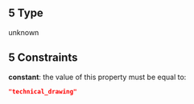 ## 5 Type

unknown

## 5 Constraints

**constant**: the value of this property must be equal to:

```json
"technical_drawing"
```
